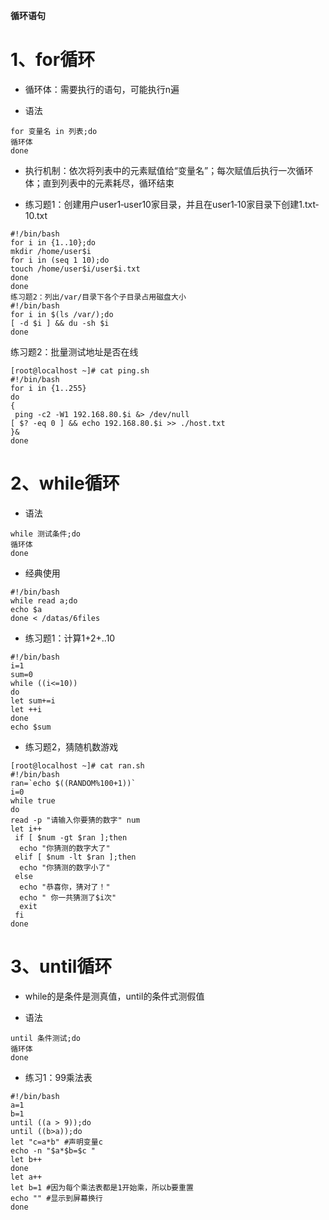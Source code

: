**循环语句**

# 1、for循环

- 循环体：需要执行的语句，可能执行n遍

- 语法

```
for 变量名 in 列表;do
循环体
done
```

- 执行机制：依次将列表中的元素赋值给“变量名”；每次赋值后执行一次循环体；直到列表中的元素耗尽，循环结束

- 练习题1：创建用户user1‐user10家目录，并且在user1‐10家目录下创建1.txt‐10.txt

```
#!/bin/bash
for i in {1..10};do
mkdir /home/user$i
for i in (seq 1 10);do
touch /home/user$i/user$i.txt
done
done
练习题2：列出/var/目录下各个子目录占用磁盘大小
#!/bin/bash
for i in $(ls /var/);do
[ -d $i ] && du -sh $i
done
```

练习题2：批量测试地址是否在线

```
[root@localhost ~]# cat ping.sh
#!/bin/bash
for i in {1..255}
do
{
 ping -c2 -W1 192.168.80.$i &> /dev/null
[ $? -eq 0 ] && echo 192.168.80.$i >> ./host.txt
}&
done
```

# 2、while循环

- 语法

```
while 测试条件;do
循环体
done
```

- 经典使用

```
#!/bin/bash
while read a;do
echo $a
done < /datas/6files
```

- 练习题1：计算1+2+..10

```
#!/bin/bash
i=1
sum=0
while ((i<=10))
do
let sum+=i
let ++i
done
echo $sum
```

- 练习题2，猜随机数游戏

```
[root@localhost ~]# cat ran.sh
#!/bin/bash
ran=`echo $((RANDOM%100+1))`
i=0
while true
do
read -p "请输入你要猜的数字" num
let i++
 if [ $num -gt $ran ];then
  echo "你猜测的数字大了"
 elif [ $num -lt $ran ];then
  echo "你猜测的数字小了"
 else
  echo "恭喜你，猜对了！"
  echo " 你一共猜测了$i次"
  exit
 fi
done
```

# 3、until循环

- while的是条件是测真值，until的条件式测假值

- 语法

```
until 条件测试;do
循环体
done
```

- 练习1：99乘法表

```
#!/bin/bash
a=1
b=1
until ((a > 9));do
until ((b>a));do
let "c=a*b" #声明变量c
echo -n "$a*$b=$c "
let b++
done
let a++
let b=1 #因为每个乘法表都是1开始乘，所以b要重置
echo "" #显示到屏幕换行
done
```